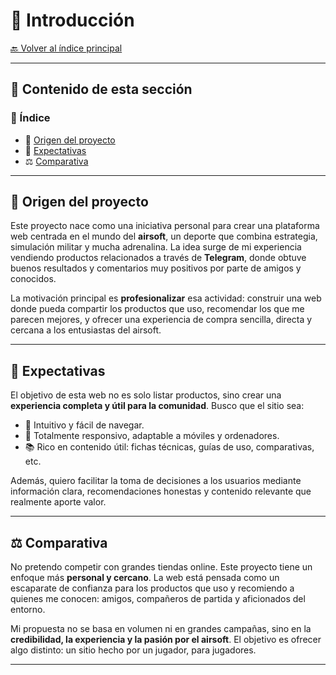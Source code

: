 
# 📘 **Introducción**

[🔙 Volver al índice principal](../README.md)

---

## 📑 **Contenido de esta sección**

### 🧭 Índice

* 🏁 [Origen del proyecto](#origen-del-proyecto)
* 🎯 [Expectativas](#expectativas)
* ⚖️ [Comparativa](#comparativa)

---

## 🏁 **Origen del proyecto**

Este proyecto nace como una iniciativa personal para crear una plataforma web centrada en el mundo del **airsoft**, un deporte que combina estrategia, simulación militar y mucha adrenalina. La idea surge de mi experiencia vendiendo productos relacionados a través de **Telegram**, donde obtuve buenos resultados y comentarios muy positivos por parte de amigos y conocidos.

La motivación principal es **profesionalizar** esa actividad: construir una web donde pueda compartir los productos que uso, recomendar los que me parecen mejores, y ofrecer una experiencia de compra sencilla, directa y cercana a los entusiastas del airsoft.

---

## 🎯 **Expectativas**

El objetivo de esta web no es solo listar productos, sino crear una **experiencia completa y útil para la comunidad**. Busco que el sitio sea:

* 🧭 Intuitivo y fácil de navegar.
* 📱 Totalmente responsivo, adaptable a móviles y ordenadores.
* 📚 Rico en contenido útil: fichas técnicas, guías de uso, comparativas, etc.

Además, quiero facilitar la toma de decisiones a los usuarios mediante información clara, recomendaciones honestas y contenido relevante que realmente aporte valor.

---

## ⚖️ **Comparativa**

No pretendo competir con grandes tiendas online. Este proyecto tiene un enfoque más **personal y cercano**. La web está pensada como un escaparate de confianza para los productos que uso y recomiendo a quienes me conocen: amigos, compañeros de partida y aficionados del entorno.

Mi propuesta no se basa en volumen ni en grandes campañas, sino en la **credibilidad, la experiencia y la pasión por el airsoft**. El objetivo es ofrecer algo distinto: un sitio hecho por un jugador, para jugadores.

---
